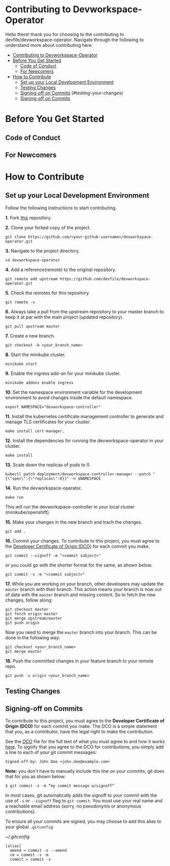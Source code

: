 # Contributing to Devworkspace-Operator

Hello there! thank you for choosing to the contributing to devfile/devworkspace-operator. Navigate through the following to understand more about contributing here.

- [Contributing to Devworkspace-Operator](#contributing-to-devworkspace-operator)
- [Before You Get Started](#before-you-get-started)
  - [Code of Conduct](#code-of-conduct)
  - [For Newcomers](#for-newcomers)
- [How to Contribute](#how-to-contribute)
  - [Set up your Local Development Environment](#set-up-your-local-development-environment)
  - [Testing Changes](#testing-changes)
  - [Signing-off on Commits](#signing-off-on-commits)
    (#testing-your-changes)
  - [Signing-off on Commits](#signing-off-on-commits)

# Before You Get Started

## Code of Conduct

## For Newcomers

# How to Contribute

<!--
## Prerequisites

Make sure you have the following prerequisites installed on your operating system before you start contributing:

- [Nodejs and npm](https://nodejs.org/en/)

  To verify run:

  ```
  node -v
  ```

  ```
  npm -v
  ```

- [Gatsby.js](https://www.gatsbyjs.com/)

  To verify run:

  ```
  gatsby --version
  ```

**Note:** If you're on a _Windows environment_ then it is highly recommended that you install [Windows Subsystem for Linux (WSL)](https://docs.microsoft.com/en-us/windows/wsl/install) both for performance and ease of use. Refer to the [documentation](https://docs.microsoft.com/en-us/windows/dev-environment/javascript/gatsby-on-wsl) for the installation of _Gatsby.js on WSL_. -->

## Set up your Local Development Environment

Follow the following instructions to start contributing.

**1.** Fork [this](https://github.com/devfile/devworkspace-operator) repository.

**2.** Clone your forked copy of the project.

```
git clone https://github.com/<your-github-username>/devworkspace-operator.git
```

**3.** Navigate to the project directory.

```
cd devworkspace-operator
```

**4.** Add a reference(remote) to the original repository.

```
git remote add upstream https://github.com/devfile/devworkspace-operator.git
```

**5.** Check the remotes for this repository.

```
git remote -v
```

**6.** Always take a pull from the upstream repository to your master branch to keep it at par with the main project (updated repository).

```
git pull upstream master
```

**7.** Create a new branch.

```
git checkout -b <your_branch_name>
```

**8.** Start the minikube cluster.

```
minikube start
```

**9.** Enable the ingress add-on for your minikube cluster.

```
minikube addons enable ingress
```

**10.** Set the namespace environment variable for the development environment to avoid changes inside the default namespace.

```
export NAMESPACE="devworkspace-controller"
```

**11.** Install the kubernetes certificate management controller to generate and manage TLS certificates for your cluster.

```
make install cert-manager.
```

**12.** Install the dependencies for running the devworkspace-operator in your cluster.

```
make install
```

**13.** Scale down the replicas of pods to 0.

```
kubectl patch deployment/devworkspace-controller-manager --patch "{\"spec\":{\"replicas\":0}}" -n $NAMESPACE
```

**14.** Run the devworkspace-operator.

```
make run
```

This will run the devworkspace-controller in your local cluster (minikube/openshift).

**15.** Make your changes in the new branch and trach the changes.

```
git add .
```

**16.** Commit your changes. To contribute to this project, you must agree to the [Developer Certificate of Origin (DCO)](#signing-off-on-commits) for each commit you make.

```
git commit --signoff -m "<commit subject>"
```

or you could go with the shorter format for the same, as shown below.

```
git commit -s -m "<commit subject>"
```

**17.** While you are working on your branch, other developers may update the `master` branch with their branch. This action means your branch is now out of date with the `master` branch and missing content. So to fetch the new changes, follow along:

```
git checkout master
git fetch origin master
git merge upstream/master
git push origin
```

Now you need to merge the `master` branch into your branch. This can be done in the following way:

```
git checkout <your_branch_name>
git merge master
```

**18.** Push the committed changes in your feature branch to your remote repo.

```
git push -u origin <your_branch_name>
```

## Testing Changes

## Signing-off on Commits

To contribute to this project, you must agree to the **Developer Certificate of
Origin (DCO)** for each commit you make. The DCO is a simple statement that you,
as a contributor, have the legal right to make the contribution.

See the [DCO](https://developercertificate.org) file for the full text of what you must agree to
and how it works [here](https://github.com/probot/dco#how-it-works).
To signify that you agree to the DCO for contributions, you simply add a line to each of your
git commit messages:

```
Signed-off-by: John Doe <john.doe@example.com>
```

**Note:** you don't have to manually include this line on your commits, git does that for you as shown below:

```
$ git commit -s -m “my commit message w/signoff”
```

In most cases, git automatically adds the signoff to your commit with the use of
`-s` or `--signoff` flag to `git commit`. You must use your real name and a reachable email
address (sorry, no pseudonyms or anonymous contributions).

To ensure all your commits are signed, you may choose to add this alias to your global `.gitconfig`:

_~/.gitconfig_

```
[alias]
  amend = commit -s --amend
  cm = commit -s -m
  commit = commit -s
```

